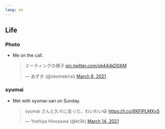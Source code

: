 ```yaml
---
lang: en
---
```


## Life

### Photo

- Me on the call.

  <blockquote class="twitter-tweet"><p lang="ja" dir="ltr">ミーティングの様子 <a href="https://t.co/pk44dkD0AM">pic.twitter.com/pk44dkD0AM</a></p>&mdash; あずき (@okomekirai) <a href="https://twitter.com/okomekirai/status/1368895598322012160?ref_src=twsrc%5Etfw">March 8, 2021</a></blockquote> <script async src="https://platform.twitter.com/widgets.js" charset="utf-8"></script>

### syumai

- Met with syumai-san on Sunday.

  <blockquote class="twitter-tweet"><p lang="ja" dir="ltr">syumai さんと久々に会った、わいわい😃 <a href="https://t.co/9XFlPLMXvS">https://t.co/9XFlPLMXvS</a></p>&mdash; Yoshiya Hinosawa (@kt3k) <a href="https://twitter.com/kt3k/status/1371038634024009730?ref_src=twsrc%5Etfw">March 14, 2021</a></blockquote> <script async src="https://platform.twitter.com/widgets.js" charset="utf-8"></script>
